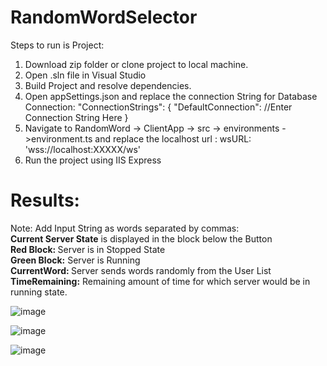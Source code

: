 # RandomWordSelector


Steps to run is Project:
1) Download zip folder or clone project to local machine.
2) Open .sln file in Visual Studio
3) Build Project and resolve dependencies.
4) Open appSettings.json and replace the connection String for Database Connection:
  "ConnectionStrings": {
    "DefaultConnection": //Enter Connection String Here
  }
5) Navigate to RandomWord -> ClientApp -> src -> environments ->environment.ts and replace the localhost url :
     wsURL: 'wss://localhost:XXXXX/ws'
6) Run the project using IIS Express

# Results:

 Note: Add Input String as words separated by commas:<br>
<b>Current Server State</b> is displayed in the block below the Button<br>
 <b> Red Block: </b>Server is in Stopped State<br>
 <b>Green Block:</b> Server is Running<br>
<b>CurrentWord: </b>Server sends words randomly from the User List<br>
<b>TimeRemaining:</b> Remaining amount of time for which server would be in running state.<br>

![image](https://user-images.githubusercontent.com/45782617/114217688-7a0eb500-9936-11eb-99d0-74f67fcd30d7.png)

![image](https://user-images.githubusercontent.com/45782617/114217873-bd692380-9936-11eb-8b43-eae24b47d1e4.png)

![image](https://user-images.githubusercontent.com/45782617/114217895-c3f79b00-9936-11eb-93df-f11db0bea789.png)
